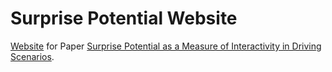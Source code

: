 # Surprise Potential Website

[Website](https://realgen.github.io/) for Paper [Surprise Potential as a Measure of Interactivity in Driving Scenarios](https://arxiv.org/abs/2502.05677).
